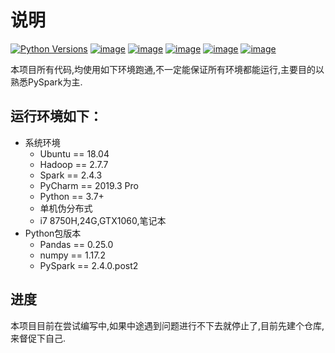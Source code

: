 # 说明
<a href="https://pypi.org/project/lightgbm" rel="nofollow"><img src="https://camo.githubusercontent.com/34244ae628b4cb096fa26305abc1304e5d1b5e33/68747470733a2f2f696d672e736869656c64732e696f2f707970692f707976657273696f6e732f6c6967687467626d2e7376673f6c6f676f3d707974686f6e266c6f676f436f6c6f723d7768697465" alt="Python Versions" data-canonical-src="https://img.shields.io/pypi/pyversions/lightgbm.svg?logo=python&amp;logoColor=white" style="max-width:100%;"></a>
[![image](https://img.shields.io/badge/PySpark-deepgreen.svg)](https://pypi.org/project/lightgbm/)
[![image](https://img.shields.io/badge/Lightgbm-deepgreen.svg)](https://pypi.org/project/lightgbm/)
[![image](https://img.shields.io/badge/conda-deepgreen.svg)](https://www.anaconda.com/)
[![image](https://img.shields.io/badge/PyCharm-deepgreen.svg)](https://www.jetbrains.com/pycharm/)
[![image](https://img.shields.io/badge/hadoop-deepgreen.svg)](https://hadoop.apache.org/)

<p> 本项目所有代码,均使用如下环境跑通,不一定能保证所有环境都能运行,主要目的以熟悉PySpark为主.

## 运行环境如下：
<ul>
    <li>系统环境
        <ul>
          <li>Ubuntu == 18.04
          <li>Hadoop == 2.7.7
          <li>Spark == 2.4.3
          <li>PyCharm == 2019.3 Pro
          <li>Python == 3.7+
          <li>单机伪分布式
          <li>i7 8750H,24G,GTX1060,笔记本
       </ul>
   </li>
  <li>Python包版本
        <ul>
          <li>Pandas == 0.25.0
          <li>numpy == 1.17.2
          <li>PySpark == 2.4.0.post2
      </ul>
   </li>
</ul>


## 进度
<p> 本项目目前在尝试编写中,如果中途遇到问题进行不下去就停止了,目前先建个仓库,来督促下自己.

